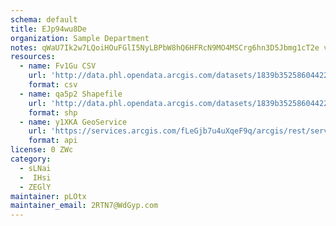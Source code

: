 ```yaml
---
schema: default
title: EJp94wu8De 
organization: Sample Department 
notes: qWaU7Ik2w7LQoiHOuFGlI5NyLBPbW8hQ6HFRcN9MO4MSCrg6hn3D5Jbmg1cT2e v4truEA8xGYnzkRZasjCJKVtsYpwSfdTVj0mx 
resources:
  - name: Fv1Gu CSV
    url: 'http://data.phl.opendata.arcgis.com/datasets/1839b35258604422b0b520cbb668df0d_0.csv'
    format: csv
  - name: qa5p2 Shapefile
    url: 'http://data.phl.opendata.arcgis.com/datasets/1839b35258604422b0b520cbb668df0d_0.zip'
    format: shp
  - name: y1XKA GeoService
    url: 'https://services.arcgis.com/fLeGjb7u4uXqeF9q/arcgis/rest/services/Air_Monitoring_Stations/FeatureServer/0/query'
    format: api
license: 0 ZWc 
category:
  - sLNai 
  -  IHsi 
  - ZEGlY 
maintainer: pLOtx  
maintainer_email: 2RTN7@WdGyp.com
---
```

